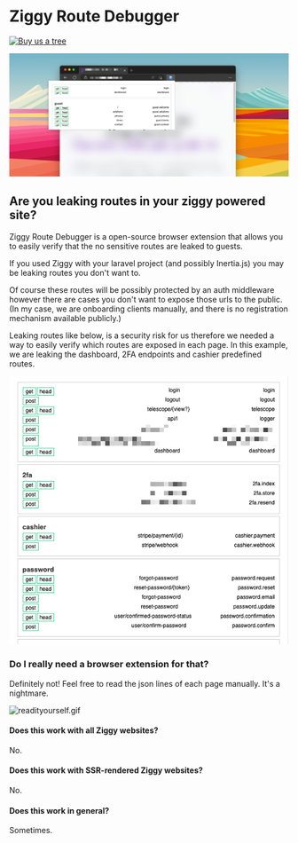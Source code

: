 # Ziggy Route Debugger

[![Buy us a tree](https://img.shields.io/badge/Treeware-%F0%9F%8C%B3-lightgreen?style=for-the-badge)](https://plant.treeware.earth/chrysanthos/ziggy-route-debugger)

![screenshot.png](images%2Fscreenshot.png)

## Are you leaking routes in your ziggy powered site?

Ziggy Route Debugger is a open-source browser extension that allows you to easily verify that the no sensitive routes
are leaked to guests.

If you used Ziggy with your laravel project (and possibly Inertia.js) you may be leaking routes you don't want to.

Of course these routes will be possibly protected by an auth middleware however there are cases you don't want to expose
those urls to the public. (In my case, we are onboarding clients manually, and there is no registration mechanism
available publicly.)

Leaking routes like below, is a security risk for us therefore we needed a way to easily verify which routes are exposed
in each page. In this example, we are leaking the dashboard, 2FA endpoints and cashier predefined routes.

![leak_example.png](images%2Fleak_example.png)

### Do I really need a browser extension for that?

Definitely not! Feel free to read the json lines of each page manually. It's a nightmare.

![readityourself.gif](images%2Freadityourself.gif)

#### Does this work with all Ziggy websites?
No.

#### Does this work with SSR-rendered Ziggy websites?
No.

#### Does this work in general?
Sometimes.
